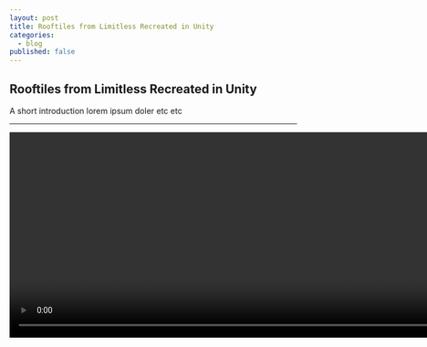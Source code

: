 ```yaml
---
layout: post
title: Rooftiles from Limitless Recreated in Unity
categories:
  - blog
published: false
---
```


## Rooftiles from Limitless Recreated in Unity

A short introduction lorem ipsum doler etc etc



---

<video width="1280" height="360" controls>
  <source src="/assets/videos/limitless.mp4" type="video/mp4">
  Your browser does not support the video tag.
</video>



